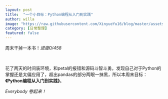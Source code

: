 ```yaml
---
layout: post
title:  "一个小目标：Python编程从入门到实践"
author: willa
image: "https://raw.githubusercontent.com/XinyueYu16/blog/master/assets/images/pythonnnnn.png"
category: [日常整理]
featured: false
---
```


周末干掉一本书！*进度0/458*



<br>

花了两天的时间装环境，和petal的报错和源码斗智斗勇，发现自己对于Python的掌握还是太偏应用了，超出pandas的部分两眼一抹黑，所以本周末目标：**《Python编程从入门到实践》**。

*Everybody 卷起来！*


